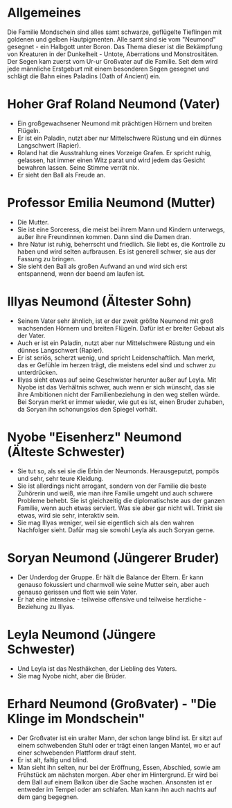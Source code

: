 # Allgemeines

Die Familie Mondschein sind alles samt schwarze, geflügelte Tieflingen mit goldenen und gelben Hautpigmenten. Alle samt sind sie vom "Neumond" gesegnet - ein Halbgott unter Boron. Das Thema dieser ist die Bekämpfung von Kreaturen in der Dunkelheit - Untote, Aberrations und Monstrositäten. 
Der Segen kam zuerst vom Ur-ur Großvater auf die Familie. Seit dem wird jede männliche Erstgeburt mit einem besonderen Segen gesegnet und schlägt die Bahn eines Paladins (Oath of Ancient) ein.

# Hoher Graf Roland Neumond (Vater)
- Ein großgewachsener Neumond mit prächtigen Hörnern und breiten Flügeln. 
- Er ist ein Paladin, nutzt aber nur Mittelschwere Rüstung und ein dünnes Langschwert (Rapier).
- Roland hat die Ausstrahlung eines Vorzeige Grafen. Er spricht ruhig, gelassen, hat immer einen Witz parat und wird jedem das Gesicht bewahren lassen. Seine Stimme verrät nix.
- Er sieht den Ball als Freude an.
# Professor Emilia Neumond (Mutter)
- Die Mutter. 
- Sie ist eine Sorceress, die meist bei ihrem Mann und Kindern unterwegs, außer ihre Freundinnen kommen. Dann sind die Damen dran.
- Ihre Natur ist ruhig, beherrscht und friedlich. Sie liebt es, die Kontrolle zu haben und wird selten aufbrausen. Es ist generell schwer, sie aus der Fassung zu bringen.
- Sie sieht den Ball als großen Aufwand an und wird sich erst entspannend, wenn der baend am laufen ist.

# Illyas Neumond (Ältester Sohn)
- Seinem Vater sehr ähnlich, ist er der zweit größte Neumond mit groß wachsenden Hörnern und breiten Flügeln. Dafür ist er breiter Gebaut als der Vater. 
- Auch er ist ein Paladin, nutzt aber nur Mittelschwere Rüstung und ein dünnes Langschwert (Rapier).
- Er ist seriös, scherzt wenig, und spricht Leidenschaftlich. Man merkt, das er Gefühle im herzen trägt, die meistens edel sind und schwer zu unterdrücken.
- Illyas sieht etwas auf seine Geschwister herunter außer auf Leyla. Mit Nyobe ist das Verhältnis schwer, auch wenn er sich wünscht, das sie ihre Ambitionen nicht der Familienbeziehung in den weg stellen würde. Bei Soryan merkt er immer wieder, wie gut es ist, einen Bruder zuhaben, da Soryan ihn schonungslos den Spiegel vorhält.

# Nyobe "Eisenherz" Neumond (Älteste Schwester)
- Sie tut so, als sei sie die Erbin der Neumonds. Herausgeputzt, pompös und sehr, sehr teure Kleidung.
- Sie ist allerdings nicht arrogant, sondern von der Familie die beste Zuhörerin und weiß, wie man ihre Familie umgeht und auch schwere Probleme behebt. Sie ist gleichzeitig die diplomatischste aus der ganzen Familie, wenn auch etwas serviert. Was sie aber gar nicht will. Trinkt sie etwas, wird sie sehr, interaktiv sein.
- Sie mag Illyas weniger, weil sie eigentlich sich als den wahren Nachfolger sieht. Dafür mag sie sowohl Leyla als auch Soryan gerne. 

# Soryan Neumond (Jüngerer Bruder)
- Der Underdog der Gruppe. Er hält die Balance der Eltern. Er kann genauso fokussiert und charmvoll wie seine Mutter sein, aber auch genauso gerissen und flott wie sein Vater.
- Er hat eine intensive - teilweise offensive und teilweise herzliche - Beziehung zu Illyas. 

# Leyla Neumond (Jüngere Schwester)
- Und Leyla ist das Nesthäkchen, der Liebling des Vaters.
- Sie mag Nyobe nicht, aber die Brüder.

# Erhard  Neumond (Großvater) - "Die Klinge im Mondschein"

- Der Großvater ist ein uralter Mann, der schon lange blind ist. Er sitzt auf einem schwebenden Stuhl oder er trägt einen langen Mantel, wo er auf einer schwebenden Plattform drauf steht. 
- Er ist alt, faltig und blind.
- Man sieht ihn selten, nur bei der Eröffnung, Essen, Abschied, sowie am Frühstück am nächsten morgen. Aber eher im Hintergrund. Er wird bei dem Ball auf einem Balkon über die Sache wachen. Ansonsten ist er entweder im Tempel oder am schlafen. Man kann ihn auch nachts auf dem gang begegnen.